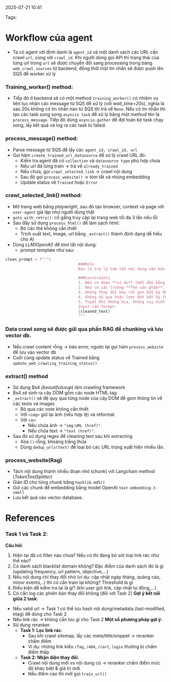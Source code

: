 2025-07-21 10:41


Tags:

# Workflow của agent

- Ta có agent với định danh là `agent_id` và một danh sách các URL cần crawl `url`, cùng với `crawl_id`. Khi người dùng gọi API thì trạng thái của từng url trong `url` sẽ được chuyển đổi sang processing trong bảng `web_crawl_sources` từ backend, đồng thời một tin nhắn sẽ được push lên SQS để worker xử lý

### Training_worker() method:

- Tiếp đó ở backend sẽ có một method `training_worker()`  có nhiệm vụ liên tục nhận các message từ SQS để xử lý (với *wait_time=20s*), nghĩa là sau 20s không có tin nhắn nào từ SQS thì trả về `None`. Nếu có tin nhắn thì tạo các task song song `asyncio task` để xử lý bằng một method tên là `process_message`. Tiếp đó dùng `asyncio.gather` để đợi toàn bộ task chạy xong, lấy kết quả và log ra các task bị failed.

### process_message() method:

- Parse message từ SQS để lấy các `agent_id, crawl_id, url`
- Gọi hàm `create_trained_url_datasource` để xử lý crawl URL đó: 
	- Kiểm tra agent đã có `collection` và `datasource type` phù hợp chưa 
	- Nếu url đã từng train -> trả về `already_trained`
	- Nếu chưa, gọi `crawl_selected_link` -> crawl nội dung
	- Sau đó gọi `process_website()` -> tóm tắt và nhúng embedding
	- Update status về `Trained` hoặc `Error` 
	
### crawl_selected_link() method:

- Mở trang web bằng *playwright*, sau đó tạo browser, context và page với `user-agent` giả lập như người dùng thật 
-  `goto_with_retry()`: cố gắng truy cập lại trang web tối đa 3 lần nếu lỗi 
- Sau đấy sử dụng `process_html()` để làm sạch html:
	- Bỏ các thẻ không cần thiết
	- Trích xuất text, image, url bằng `_extract()` thành định dạng dễ hiểu cho AI 
- Dùng *LLM(OpenAI)* để tóm tắt nội dung:
	- prompt template như sau: 
```python
clean_prompt = f"""\
                                ###Role
                                Bạn là trợ lý tóm tắt nội dung văn bản, đảm bảo tóm tắt đầy đủ và chính xác.

                                ###Constraints
                                1. Nếu có đoạn **ví dụ** (bắt đầu bằng "Ví dụ" hoặc "Example"), hãy nhấn mạnh đó là phần ví dụ, giữ nguyên ý và không bỏ sót.
                                2. Nếu có các trường **Tên sản phẩm**, **Giá**, **SKU**, **Link ảnh**, **Link sản phẩm**, hãy nhấn mạnh và giữ nguyên các thông tin này khi tóm tắt.
                                3. Không thay đổi hay rút gọn bất kỳ URL nào.
                                4. Không bỏ qua hoặc lược bớt bất kỳ thông tin quan trọng nào trong văn bản.
                                5. Tuyệt đối không bịa, không suy diễn
                                Input cần format:
                                {cleaned_text}
                                """
```

###  Data crawl xong sẽ được gửi qua phần RAG để chunking và lưu vector db.

- Nếu crawl content rỗng -> báo error, ngược lại gọi hàm `process_website` để lưu vào vector db
- Cuối cùng update status về Trained bằng `update_web_crawling_training_status()`

### extract() method

- Sử dụng Bs4 *(beautifulsoup*) làm crawling framework
- Bs4 sẽ sinh ra cây DOM gồm các node HTML tag 
- `_extract()` sẽ đệ quy qua từng node của cây DOM để gom thông tin về các texts và images
	- Bỏ qua các note không cần thiết
	- Với `<img>` giữ lại ảnh (nếu hợp lệ) và reformat
	- Với `<a>`:
		- Nếu chứa ảnh → `"img:URL (href)"`.
		- Nếu chứa text → `"text (href)"`.
- Sau đó sử dụng regex để cleaning text sau khi extracting
	- Xóa `()` rỗng, khoảng trắng thừa
	- Dùng `dedup_urls(text)` để loại bỏ các URL trùng xuất hiện nhiều lần.

### process_website(Rag)

- Tách nội dung thành nhiều đoạn nhỏ (chunk) với Langchain method (*TokenTextSplitter*)
- Gián ID cho từng chunk bằng `hashlib.md5()`
- Gửi các chunk để embedding bằng model OpenAI `text-embedding-3-small`
- Lưu kết quả vào vector database.
# References


### Task 1 và Task 2: 
**Câu hỏi**:
 1. Hiện tại đã có filter nào chưa? Nếu có thì đang bỏ sót loại link rác như thế nào?
 2. Có danh sách blacklist domain không? Đặc điểm của danh sách đó là gì (updating frequency, url pattern, objective,...)
 3. Nếu nội dung chỉ thay đổi nhỏ (ví dụ: cập nhật ngày tháng, quảng cáo, minor events,..) thì có cần train lại không? Threshold là gì
 4. Điều kiện để kiểm tra lại là gì? (khi user gửi link, cập nhật tự động,...)
 5. Có cần log các phiên bản thay đổi không (đối với Task 2)
 **Gợi ý kết nối giữa 2 task**:
 - Nếu valid url -> Task 1 có thể lưu hash nội dung/metadata (last-modified, etag) để dùng cho Task 2  
 - Nếu link rác -> không cần lưu gì cho Task 2
 **Một số phương pháp gợi ý**: 
 - Sử dụng reranker:
	 - **Task 1: Lọc link rác**: 
		 - Sau khi crawl sitemap, lấy các meta/title/snippet → reranker chấm điểm
		 - Ví dụ: những link kiểu `/faq`, `/404`, `/cart`, `login` thường bị chấm điểm thấp
	- **Task 2: Nhận diện thay đổi**:
		- Crawl nội dung mới vs nội dung cũ → reranker chấm điểm mức độ khác biệt & giá trị mới
		- Nếu điểm cao thì mới gọi `train_url()`